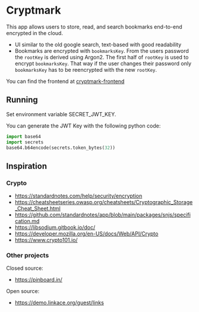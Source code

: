 # Cryptmark

This app allows users to store, read, and search bookmarks end-to-end encrypted in the cloud.

- UI similar to the old google search, text-based with good readability
- Bookmarks are encrypted with `bookmarksKey`. From the users password the `rootKey` is derived using Argon2. The first half of `rootKey` is used to encrypt `bookmarksKey`. That way if the user changes their password only `bookmarksKey` has to be reencrypted with the new `rootKey`.

You can find the frontend at [cryptmark-frontend](github.com/amilch/cryptmark-frontend)

## Running

Set environment variable SECRET_JWT_KEY. 

You can generate the JWT Key with the following python code:

```python
import base64
import secrets
base64.b64encode(secrets.token_bytes(32))
```

## Inspiration

### Crypto

- https://standardnotes.com/help/security/encryption
- https://cheatsheetseries.owasp.org/cheatsheets/Cryptographic_Storage_Cheat_Sheet.html
- https://github.com/standardnotes/app/blob/main/packages/snjs/specification.md
- https://libsodium.gitbook.io/doc/
- https://developer.mozilla.org/en-US/docs/Web/API/Crypto
- https://www.crypto101.io/

### Other projects

Closed source:

- https://pinboard.in/

Open source:

- https://demo.linkace.org/guest/links
